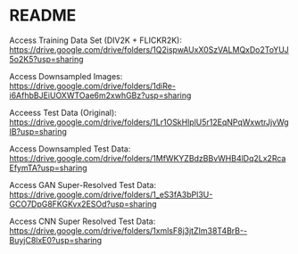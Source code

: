 # README

Access Training Data Set (DIV2K + FLICKR2K):
https://drive.google.com/drive/folders/1Q2ispwAUxX0SzVALMQxDo2ToYUJ5o2K5?usp=sharing

Access Downsampled Images:
https://drive.google.com/drive/folders/1diRe-i6AfhbBJEiUOXWTOae6m2xwhGBz?usp=sharing

Acceess Test Data (Original):
https://drive.google.com/drive/folders/1Lr1OSkHlplU5r12EqNPqWxwtrJjvWgIB?usp=sharing

Access Downsampled Test Data:
https://drive.google.com/drive/folders/1MfWKYZBdzBBvWHB4lDq2Lx2RcaEfymTA?usp=sharing

Access GAN Super-Resolved Test Data:
https://drive.google.com/drive/folders/1_eS3fA3bPl3U-GCO7DpG8FKGKvx2ESOd?usp=sharing

Access CNN Super Resolved Test Data:
https://drive.google.com/drive/folders/1xmlsF8j3jtZIm38T4BrB--BuyjC8lxE0?usp=sharing
